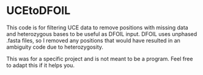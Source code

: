 # UCEtoDFOIL
This code is for filtering UCE data to remove positions with missing data and heterozygous bases to be useful as DFOIL input. DFOIL uses unphased .fasta files, so I removed any positions that would have resulted in an ambiguity code due to heterozygosity.

This was for a specific project and is not meant to be a program. Feel free to adapt this if it helps you.
